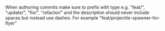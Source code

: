 When authoring commits make sure to prefix with type e.g. "feat/", "update/", "fix/", "refactor/" 
and the description should never include spaces but instead use dashes. For example "feat/projectile-spawner-for-flyer"